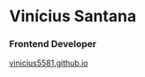 # Vinícius Santana
### Frontend Developer

[vinicius5581.github.io](https://vinicius5581.github.io/)
